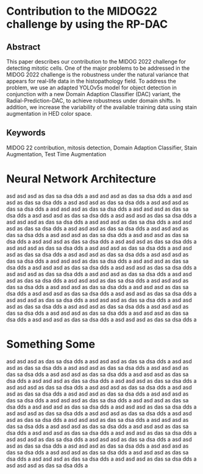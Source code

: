 # Contribution to the MIDOG22 challenge by using the RP-DAC

## Abstract
This paper describes our contribution to the MIDOG 2022 challenge for detecting mitotic cells. One of the major problems to be addressed in the MIDOG 2022 challenge is the robustness under the natural variance that appears for real-life data in the histopathology field.  To address the problem, we use an adapted YOLOv5s model for object detection in conjunction with a new Domain Adaption Classifier (DAC) variant, the Radial-Prediction-DAC, to achieve robustness under domain shifts. In addition, we increase the variability of the available training data using stain augmentation in HED color space.

## Keywords
MIDOG 22 contribution, mitosis detection, Domain Adaption Classifier, Stain Augmentation, Test Time Augmentation


# Neural Network Architecture
asd asd asd as das sa dsa dds a
asd asd asd as das sa dsa dds a
asd asd asd as das sa dsa dds a
asd asd asd as das sa dsa dds a
asd asd asd as das sa dsa dds a
asd asd asd as das sa dsa dds a
asd asd asd as das sa dsa dds a
asd asd asd as das sa dsa dds a
asd asd asd as das sa dsa dds a
asd asd asd as das sa dsa dds a
asd asd asd as das sa dsa dds a
asd asd asd as das sa dsa dds a
asd asd asd as das sa dsa dds a
asd asd asd as das sa dsa dds a
asd asd asd as das sa dsa dds a
asd asd asd as das sa dsa dds a
asd asd asd as das sa dsa dds a
asd asd asd as das sa dsa dds a
asd asd asd as das sa dsa dds a
asd asd asd as das sa dsa dds a
asd asd asd as das sa dsa dds a
asd asd asd as das sa dsa dds a
asd asd asd as das sa dsa dds a
asd asd asd as das sa dsa dds a
asd asd asd as das sa dsa dds a
asd asd asd as das sa dsa dds a
asd asd asd as das sa dsa dds a
asd asd asd as das sa dsa dds a
asd asd asd as das sa dsa dds a
asd asd asd as das sa dsa dds a
asd asd asd as das sa dsa dds a
asd asd asd as das sa dsa dds a
asd asd asd as das sa dsa dds a
asd asd asd as das sa dsa dds a
asd asd asd as das sa dsa dds a
asd asd asd as das sa dsa dds a
asd asd asd as das sa dsa dds a
asd asd asd as das sa dsa dds a
asd asd asd as das sa dsa dds a
asd asd asd as das sa dsa dds a
asd asd asd as das sa dsa dds a
asd asd asd as das sa dsa dds a
asd asd asd as das sa dsa dds a
asd asd asd as das sa dsa dds a
asd asd asd as das sa dsa dds a

# Something Some
asd asd asd as das sa dsa dds a
asd asd asd as das sa dsa dds a
asd asd asd as das sa dsa dds a
asd asd asd as das sa dsa dds a
asd asd asd as das sa dsa dds a
asd asd asd as das sa dsa dds a
asd asd asd as das sa dsa dds a
asd asd asd as das sa dsa dds a
asd asd asd as das sa dsa dds a
asd asd asd as das sa dsa dds a
asd asd asd as das sa dsa dds a
asd asd asd as das sa dsa dds a
asd asd asd as das sa dsa dds a
asd asd asd as das sa dsa dds a
asd asd asd as das sa dsa dds a
asd asd asd as das sa dsa dds a
asd asd asd as das sa dsa dds a
asd asd asd as das sa dsa dds a
asd asd asd as das sa dsa dds a
asd asd asd as das sa dsa dds a
asd asd asd as das sa dsa dds a
asd asd asd as das sa dsa dds a
asd asd asd as das sa dsa dds a
asd asd asd as das sa dsa dds a
asd asd asd as das sa dsa dds a
asd asd asd as das sa dsa dds a
asd asd asd as das sa dsa dds a
asd asd asd as das sa dsa dds a
asd asd asd as das sa dsa dds a
asd asd asd as das sa dsa dds a
asd asd asd as das sa dsa dds a
asd asd asd as das sa dsa dds a
asd asd asd as das sa dsa dds a
asd asd asd as das sa dsa dds a
asd asd asd as das sa dsa dds a
asd asd asd as das sa dsa dds a
asd asd asd as das sa dsa dds a
